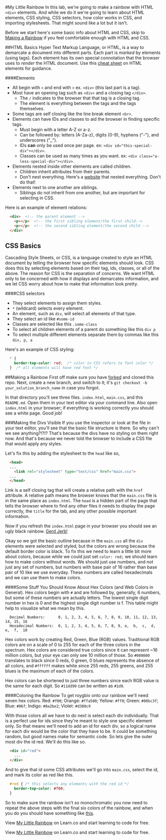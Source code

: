 #My Little Rainbow
In this lab, we're going to make a rainbow with HTML `<div>` elements. And while we do it we're going to learn about HTML elements, CSS styling, CSS selectors, how color works in CSS, and importing stylesheets.  That might sound like a lot but it isn't.

Before we start here's some basic info about HTML and CSS, skip to [Making a Rainbow](#making-a-rainbow) if you feel comfortable enough with HTML and CSS.

##HTML Basics
Hyper Text Markup Language, or HTML, is a way to demarcate a document into different parts. Each part is _marked_ by elements (using tags). Each element has its own special connotation that the browser uses to _render_ the HTML document. Use this [cheat sheet](http://www.cril.univ-artois.fr/~lecoutre/teaching/web/sheets/HTML.pdf) on HTML elements for guidance.

####Elements
  - All begin with `<` and end with `>` ex. `<div>` (this last part is a tag).
  - Most have an opening tag such as `<div>` and a closing tag `</div>`.
    - The `/` indicates to the browser that that tag is a closing tag.
    - The element is everything between the tags and the tags themselves.
  - Some tags are self closing like the line break element `<br>`.
  - Elements can have IDs and classes to aid the browser in finding specific tags.
    - Must begin with a letter A-Z or a-z.
    - Can be followed by: letters (A-Za-z), digits (0-9), hyphens ("-"), and underscores ("_").
    - IDs __can__ only be used once per page. ex: `<div id="this-special-div"></div>`.
    - Classes can be used as many times as you want. ex: `<div class="a-less-special-div"></div>`.
  - Elements nested inside other elements are called children.
    - Children inherit attributes from their parents.
    - Don't nest everything. Here's a [website](http://sewingandembroiderywarehouse.com/embtrb.htm) that nested everything. Don't do that!
  - Elements next to one another are siblings.
    - Siblings do not inherit from one another, but are important for selecting in CSS.

Here is an example of element relations:
```html
  <div>  <!-- the parent element -->
    <p></p>  <!-- the first sibling element/the first child-->
    <p></p>  <!-- the second sibling element/the second child -->
  </div>
```

## CSS Basics
Cascading Style Sheets, or CSS, is a language created to style an HTML document by telling the browser how specific elements should look. CSS does this by selecting elements based on their tag, ids, classes, or all of the above. The reason for CSS is the separation of concerns. We want HTML only to be concerned with how it displays and demarcates information, and we let CSS worry about how to make that information look pretty.

####CSS selectors
  - They select elements to assign them styles.
  - `*` (wildcard) selects every element.
  - An element, such as `div`, will select all elements of that type.
  - They select an id like `#some-id`
  - Classes are selected like this `.some-class`
  - To select all children elements of a parent do something like this `div p`
  - To select multiple different elements separate them by commas like this `div, p, a`

Here's an example of CSS styling:
```css
  * {
    border-top-color: red;  /* color in CSS refers to font color */
  }  /* all elements will have red font */
```

##Making a Rainbow
First off make sure you have [forked](https://github.com/learn-co-students/my-little-rainbow-v-000) and cloned this repo. Next, create a new branch, and switch to it; it's `git checkout -b your_solution_branch_name` in case you forgot.

In that directory you'll see three files. `index.html`, `main.css`, and this `README.md`.  Open them in your text editor via your command line.  Also open `index.html` in your browser; if everything is working correctly you should see a white page. Good job!

###Making the Divs Visible
If you use the inspector or look at the file in your text editor, you'll see that the basic file structure is there.  So why can't we see anything?!?!?  That's because the divs have no styling on them right now.  And that's because we never told the browser to include a CSS file that would apply any styles. 

Let's fix this by adding the stylesheet to the `head` like so,
```html
  <head>
  ...
    <link rel="stylesheet" type="text/css" href="main.css">
  ...
  </head>
```
Link is a self closing tag that will create a relative path with the `href` attribute.  A relative path means the browser knows that the `main.css` file is in the same place as `index.html`.  The `head` is a hidden part of the page that tells the browser where to find any other files it needs to display the page correctly, the `title` for the tab, and any other possible important information.

Now if you refresh the `index.html` page in your browser you should see an ugly black rainbow.  [Gerd Jerb!](http://cdn.memegenerator.net/instances/500x/23902661.jpg)

Okay so we got the basic outline because in the `main.css` all the `div` elements were selected and styled, but the colors are wrong because the default border color is black.  To fix this we need to learn a little bit more about colors, because while we could just set `color: red;` we should learn how to make colors without words.  We should just use numbers, and not just any set of numbers, but numbers with base pair of 16 rather than base pair of 10 like we use everyday.  These numbers are called hexadecimals and we can use them to make colors.

####Some Stuff You Should Know About Hex Colors (and Web Colors in General).
Hex colors begin with `#` and are followed by, generally, 6 numbers, but some of these numbers are actually letters.  The lowest single digit number in hex is 0 and the highest single digit number is f.  This table might help to visualize what we mean by this.

```
  Decimal Numbers:      0, 1, 2, 3, 4, 5, 6, 7, 8, 9, 10, 11, 12, 13, 14, 15, 16
  Hexadecimal Numbers:  0, 1, 2, 3, 4, 5, 6, 7, 8, 9, a,  b,  c,  d,  e,  f,  10
```

Hex colors work by creating Red, Green, Blue (RGB) values.  Traditional RGB colors are on a scale of 0 to 255 for each of the three colors in the spectrum.  Hex colors are considered true colors since it can represent ~16 million colors, but your eye can only see 10 million of those.  So `#000000` translates to black since 0 reds, 0 green, 0 blues represents the absence of all colors, and `#ffffff` makes white since 255 reds, 255 greens, and 255 blues is the maximum of each of the colors.  

Hex colors can be shortened to just three numbers since each RGB value is the same for each digit. So `#11dd99` can be written as `#1d9`.

####Coloring the Rainbow
To get roygbiv onto our rainbow we'll need seven hex colors.
Red: `#f00`; Orange: `#ffa500`; Yellow: `#ff0`; Green: `#00bc3f`; Blue: `#06f`; Indigo: `#8a2be2`; Violet: `#d300c9`

With those colors all we have to do next is select each div individually.  That is a perfect use for ids since they're meant to style one specific element only.  So that means we'll need to add an id for each div, so a logical name for each div would be the color that they have to be.  It could be something random, but good names make for semantic code. So lets give the outer most div the id red. We'll do this like so.
```html
  <div id="red">
    ...
  </div>
```

And to give that id some CSS attributes we'll go into `main.css`, select the id, and mark its color as red like this.
```css
  #red { /* this selects any elements with the red id */
    border-top-color: #f00;
  }
```

So to make sure the rainbow isn't so monochromatic you now need to repeat the above steps with the final six colors of the rainbow, and when you do you should have something like [this](http://i0.kym-cdn.com/photos/images/original/000/118/087/2468904593_6a7c692ab6.jpg).

<p data-visibility='hidden'>View <a href='https://learn.co/lessons/my-little-rainbow' title='My Little Rainbow'>My Little Rainbow</a> on Learn.co and start learning to code for free.</p>

<p data-visibility='hidden'>View <a href='https://learn.co/lessons/my-little-rainbow'>My Little Rainbow</a> on Learn.co and start learning to code for free.</p>
